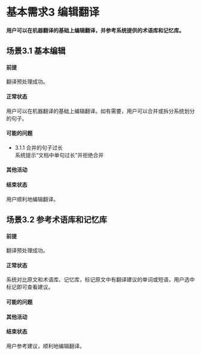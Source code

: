 # 基本需求3 编辑翻译
#### 用户可以在机器翻译的基础上编辑翻译，并参考系统提供的术语库和记忆库。
## 场景3.1 基本编辑
#### 前提
翻译预处理成功。
#### 正常状态
用户可以在机器翻译的基础上编辑翻译。如有需要，用户可以合并或拆分系统划分的句子。
#### 可能的问题
- 3.1.1 合并的句子过长<br>
  系统提示“文档中单句过长”并拒绝合并
#### 其他活动
#### 结束状态
用户顺利地编辑翻译。
## 场景3.2 参考术语库和记忆库
#### 前提
翻译预处理成功。
#### 正常状态
系统对比原文和术语库、记忆库，标记原文中有翻译建议的单词或短语，用户选中标记即可查看建议。
#### 可能的问题
#### 其他活动
#### 结束状态
用户参考建议，顺利地编辑翻译。
